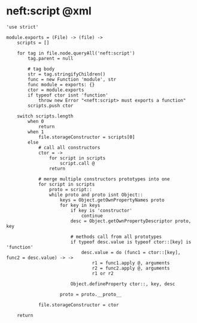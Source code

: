 neft:script @xml
================

	'use strict'

	module.exports = (File) -> (file) ->
		scripts = []

		for tag in file.node.queryAll('neft:script')
			tag.parent = null

			# tag body
			str = tag.stringifyChildren()
			func = new Function 'module', str
			func module = exports: {}
			ctor = module.exports
			if typeof ctor isnt 'function'
				throw new Error "<neft:script> must exports a function"
			scripts.push ctor

		switch scripts.length
			when 0
				return
			when 1
				file.storageConstructor = scripts[0]
			else
				# call all constructors
				ctor = ->
					for script in scripts
						script.call @
					return

				# merge multiple constructors prototypes into one
				for script in scripts
					proto = script::
					while proto and proto isnt Object::
						keys = Object.getOwnPropertyNames proto
						for key in keys
							if key is 'constructor'
								continue
							desc = Object.getOwnPropertyDescriptor proto, key

							# methods call from all prototypes
							if typeof desc.value is typeof ctor::[key] is 'function'
								desc.value = do (func1 = ctor::[key], func2 = desc.value) -> ->
									r1 = func1.apply @, arguments
									r2 = func2.apply @, arguments
									r1 or r2

							Object.defineProperty ctor::, key, desc

						proto = proto.__proto__

				file.storageConstructor = ctor

		return
